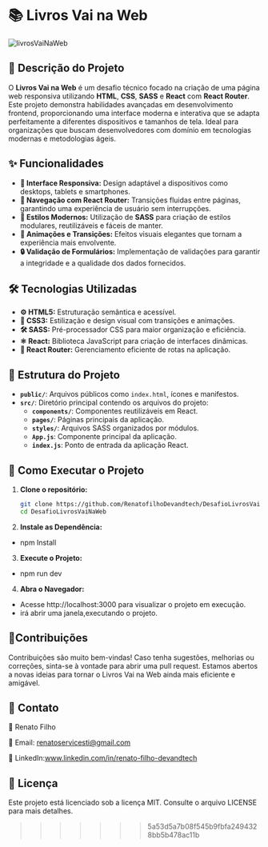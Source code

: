# 📚 Livros Vai na Web

![livrosVaiNaWeb](https://github.com/user-attachments/assets/737a88eb-ec96-4063-9ad7-35557d691175)

## 🌟 Descrição do Projeto

O **Livros Vai na Web** é um desafio técnico focado na criação de uma página web responsiva utilizando **HTML**, **CSS**, **SASS** e **React** com **React Router**. Este projeto demonstra habilidades avançadas em desenvolvimento frontend, proporcionando uma interface moderna e interativa que se adapta perfeitamente a diferentes dispositivos e tamanhos de tela. Ideal para organizações que buscam desenvolvedores com domínio em tecnologias modernas e metodologias ágeis.

## ✨ Funcionalidades

- **📱 Interface Responsiva:** Design adaptável a dispositivos como desktops, tablets e smartphones.  
- **🔗 Navegação com React Router:** Transições fluidas entre páginas, garantindo uma experiência de usuário sem interrupções.  
- **🎨 Estilos Modernos:** Utilização de **SASS** para criação de estilos modulares, reutilizáveis e fáceis de manter.  
- **💫 Animações e Transições:** Efeitos visuais elegantes que tornam a experiência mais envolvente.  
- **🔒 Validação de Formulários:** Implementação de validações para garantir a integridade e a qualidade dos dados fornecidos.  

## 🛠️ Tecnologias Utilizadas

- **⚙️ HTML5:** Estruturação semântica e acessível.  
- **🎨 CSS3:** Estilização e design visual com transições e animações.  
- **🛠️ SASS:** Pré-processador CSS para maior organização e eficiência.  
- **⚛️ React:** Biblioteca JavaScript para criação de interfaces dinâmicas.  
- **🚀 React Router:** Gerenciamento eficiente de rotas na aplicação.  

## 📂 Estrutura do Projeto

- **`public/`**: Arquivos públicos como `index.html`, ícones e manifestos.  
- **`src/`**: Diretório principal contendo os arquivos do projeto:  
  - **`components/`**: Componentes reutilizáveis em React.  
  - **`pages/`**: Páginas principais da aplicação.  
  - **`styles/`**: Arquivos SASS organizados por módulos.  
  - **`App.js`**: Componente principal da aplicação.  
  - **`index.js`**: Ponto de entrada da aplicação React.  

## 🚀 Como Executar o Projeto

1. **Clone o repositório:**  
   ```bash
   git clone https://github.com/RenatofilhoDevandtech/DesafioLivrosVaiNaWeb.git
   cd DesafioLivrosVaiNaWeb
2. **Instale as Dependência:**
- npm Install
  
3. **Execute o Projeto:**
- npm run dev
4. **Abra o Navegador:**
- Acesse http://localhost:3000 para visualizar o projeto em execução.
- irá abrir uma janela,executando o projeto.

## 🤝Contribuições

Contribuições são muito bem-vindas! Caso tenha sugestões, melhorias ou correções, sinta-se à vontade para abrir uma pull request.
Estamos abertos a novas ideias para tornar o Livros Vai na Web ainda mais eficiente e amigável.

## 📧 Contato 

👤 Renato Filho

📧 Email: renatoservicesti@gmail.com

💼 LinkedIn:www.linkedin.com/in/renato-filho-devandtech

 ## 📜 Licença

Este projeto está licenciado sob a licença MIT. Consulte o arquivo LICENSE para mais detalhes.
>>>>>>> 5a53d5a7b08f545b9fbfa2494328bb5b478ac11b
